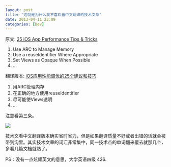 ```yaml
---
layout: post
title: "这就是为什么我不喜欢看中文翻译的技术文章"
date: 2013-04-11 23:09
categories: [Dev]
---
```


原文: [25 iOS App Performance Tips & Tricks][1]

1. Use ARC to Manage Memory
1. Use a reuseIdentifier Where Appropriate
1. Set Views as Opaque When Possible
1. ...

翻译版本: [iOS应用性能调优的25个建议和技巧][2]

1. 用ARC管理内存
1. 在正确的地方使用reuseIdentifier
1. 尽可能使Views透明
1. ...

注意看第三条。

![](https://lh3.googleusercontent.com/-Zzvkug3syJs/UWbZfxMnHSI/AAAAAAAAD44/eJ5hsUxZOS8/s307/fail.png)

技术文看中文翻译版本确实省时省力，但是如果翻译质量不好或者出错的话就会被带到沟里。其实技术文章的词汇非常集中，同一技术点的单词翻来覆去就那几个，多看几篇文档就熟了。

PS：没有一点炫耀英文的意思，大学英语四级 426.

[1]:http://www.raywenderlich.com/31166/25-ios-app-performance-tips-tricks
[2]:http://blog.jobbole.com/37984/

